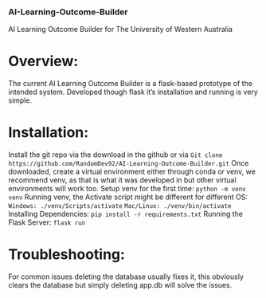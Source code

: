 ### AI-Learning-Outcome-Builder
AI Learning Outcome Builder for The University of Western Australia

# Overview:
The current AI Learning Outcome Builder is a flask-based prototype of the intended system. Developed though flask it’s installation and running is very simple. 


# Installation:
Install the git repo via the download in the github or via
`Git clone https://github.com/RandomDev92/AI-Learning-Outcome-Builder.git`
Once downloaded, create a virtual environment either through conda or venv, we recommend venv, as that is what it was developed in but other virtual environments will work too.
Setup venv for the first time:
`python -m venv venv`
Running venv, the Activate script might be different for different OS:
`Windows: ./venv/Scripts/activate`
`Mac/Linux: ./venv/bin/activate`
Installing Dependencies:
`pip install -r requirements.txt`
Running the Flask Server:
`flask run`

# Troubleshooting:
For common issues deleting the database usually fixes it, this obviously clears the database but simply deleting app.db will solve the issues.

